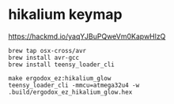 # hikalium keymap

https://hackmd.io/yaqYJBuPQweVm0KapwHlzQ

```
brew tap osx-cross/avr
brew install avr-gcc
brew install teensy_loader_cli
```

```
make ergodox_ez:hikalium_glow
teensy_loader_cli -mmcu=atmega32u4 -w .build/ergodox_ez_hikalium_glow.hex
```
